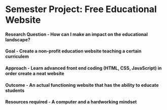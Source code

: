 # Semester Project: Free Educational Website
#### Research Question - How can I make an impact on the educational landscape?
#### Goal - Create a non-profit education website teaching a certain curriculem
#### Approach - Learn advanced front end coding (HTML, CSS, JavaScript) in order create a neat website
#### Outcome - An actual functioning website that has the ability to educate students
#### Resources required - A computer and a hardworking mindset

